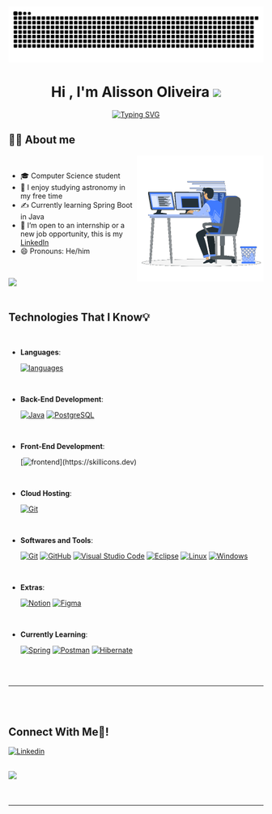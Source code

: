 <p align="center">
  <img src="https://github.com/Alisson-Oliver/Alisson-Oliver/blob/output/github-contribution-grid-snake-dark.svg?palette=github-dark" alt="snake gif" />
</p>


<h1 align="center"><b>Hi , I'm Alisson Oliveira </b><img src="https://media.giphy.com/media/hvRJCLFzcasrR4ia7z/giphy.gif" width="35"></h1>
<!--  -->
<p align="center">
<a href="https://git.io/typing-svg"><img src="https://readme-typing-svg.demolab.com?font=&size=29&duration=3000&pause=1000&color=7225D9&random=false&width=550&height=45&lines=Sou+apaixonado+pela+tecnologia%2C;Estudante+de+Ci%C3%AAncia+da+Computa%C3%A7%C3%A3o%2C;Sempre+buscando+aprender%2C;Gosto+de+resolver+problemas%2C;Entusiasta+de+inova%C3%A7%C3%A3o." alt="Typing SVG" /></a>






	
## 🧑‍💻​ **About me**

<picture> <img align="right" src="https://github.com/0xAbdulKhalid/0xAbdulKhalid/raw/main/assets/mdImages/Right_Side.gif" width = 250px></picture>

<br>

- 🎓 Computer Science student
- 🔭 I enjoy studying astronomy in my free time
- ✍️ Currently learning Spring Boot in Java
- 📄 I’m open to an internship or a new job opportunity, this is my [LinkedIn](https://www.linkedin.com/in/alisson-oliver/)
- 😄 Pronouns: He/him


<br>

<img src="https://user-images.githubusercontent.com/73097560/115834477-dbab4500-a447-11eb-908a-139a6edaec5c.gif"><br><br>

## **Technologies That I Know**💡
<br>

<p align="center">

- **Languages**:
    
   [![languages](https://skillicons.dev/icons?i=java,sql&theme=dark)](https://skillicons.dev)
  

<br>

- **Back-End Development**:
  
   [![Java](https://skillicons.dev/icons?i=java&theme=dark)](https://skillicons.dev)
   [![PostgreSQL](https://skillicons.dev/icons?i=postgres&theme=dark)](https://skillicons.dev)

<br>   
    
- **Front-End Development**:

  [![frontend](https://skillicons.dev/icons?i=js,html,css,)](https://skillicons.dev)
  

<br>

- **Cloud Hosting**:

   [![Git](https://skillicons.dev/icons?i=github&theme=dark)](https://skillicons.dev)
  
    
<br>

- **Softwares and Tools**:

    [![Git](https://skillicons.dev/icons?i=git&theme=dark)](https://skillicons.dev)
    [![GitHub](https://skillicons.dev/icons?i=github&theme=dark)](https://skillicons.dev)
    [![Visual Studio Code](https://skillicons.dev/icons?i=vscode&theme=dark)](https://skillicons.dev)
    [![Eclipse](https://skillicons.dev/icons?i=eclipse&theme=dark)](https://skillicons.dev)
    [![Linux](https://skillicons.dev/icons?i=linux&theme=dark)](https://skillicons.dev)
    [![Windows](https://skillicons.dev/icons?i=windows&theme=dark)](https://skillicons.dev)

<br>

- **Extras**:

    [![Notion](https://skillicons.dev/icons?i=notion&theme=dark)](https://skillicons.dev)
    [![Figma](https://skillicons.dev/icons?i=figma&theme=dark)](https://skillicons.dev)

<br>

- **Currently Learning**:
  
    [![Spring](https://skillicons.dev/icons?i=spring&theme=dark)](https://skillicons.dev)
    [![Postman](https://skillicons.dev/icons?i=postman&theme=dark)](https://skillicons.dev)
    [![Hibernate](https://skillicons.dev/icons?i=hibernate&theme=dark)](https://skillicons.dev)
  
  

</p>

<br>
<br>

-----

<br>



<br>

## **Connect With Me🤝!**
  [![Linkedin](https://skillicons.dev/icons?i=linkedin&theme=dark)](https://www.linkedin.com/in/alisson-oliver/)

</div>

<br>
<img src="https://user-images.githubusercontent.com/73097560/115834477-dbab4500-a447-11eb-908a-139a6edaec5c.gif">
<br>
<br>
<br>

<div align='center'>



</div>


---

